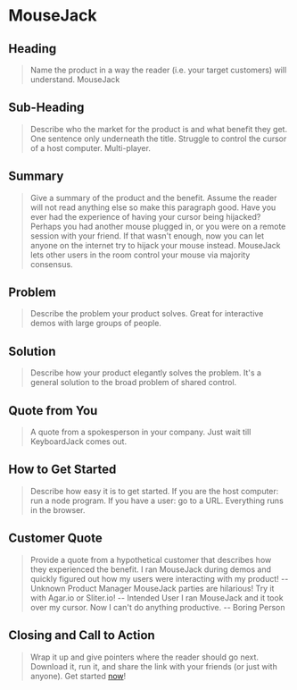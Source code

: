# MouseJack #

<!-- 
> This material was originally posted [here](http://www.quora.com/What-is-Amazons-approach-to-product-development-and-product-management). It is reproduced here for posterities sake.

There is an approach called "working backwards" that is widely used at Amazon. They work backwards from the customer, rather than starting with an idea for a product and trying to bolt customers onto it. While working backwards can be applied to any specific product decision, using this approach is especially important when developing new products or features.

For new initiatives a product manager typically starts by writing an internal press release announcing the finished product. The target audience for the press release is the new/updated product's customers, which can be retail customers or internal users of a tool or technology. Internal press releases are centered around the customer problem, how current solutions (internal or external) fail, and how the new product will blow away existing solutions.

If the benefits listed don't sound very interesting or exciting to customers, then perhaps they're not (and shouldn't be built). Instead, the product manager should keep iterating on the press release until they've come up with benefits that actually sound like benefits. Iterating on a press release is a lot less expensive than iterating on the product itself (and quicker!).

If the press release is more than a page and a half, it is probably too long. Keep it simple. 3-4 sentences for most paragraphs. Cut out the fat. Don't make it into a spec. You can accompany the press release with a FAQ that answers all of the other business or execution questions so the press release can stay focused on what the customer gets. My rule of thumb is that if the press release is hard to write, then the product is probably going to suck. Keep working at it until the outline for each paragraph flows. 

Oh, and I also like to write press-releases in what I call "Oprah-speak" for mainstream consumer products. Imagine you're sitting on Oprah's couch and have just explained the product to her, and then you listen as she explains it to her audience. That's "Oprah-speak", not "Geek-speak".

Once the project moves into development, the press release can be used as a touchstone; a guiding light. The product team can ask themselves, "Are we building what is in the press release?" If they find they're spending time building things that aren't in the press release (overbuilding), they need to ask themselves why. This keeps product development focused on achieving the customer benefits and not building extraneous stuff that takes longer to build, takes resources to maintain, and doesn't provide real customer benefit (at least not enough to warrant inclusion in the press release).
 -->
 
## Heading ##
  > Name the product in a way the reader (i.e. your target customers) will understand.
  MouseJack

## Sub-Heading ##
  > Describe who the market for the product is and what benefit they get. One sentence only underneath the title.
  Struggle to control the cursor of a host computer. Multi-player.

## Summary ##
  > Give a summary of the product and the benefit. Assume the reader will not read anything else so make this paragraph good.
  Have you ever had the experience of having your cursor being hijacked? Perhaps you had another mouse plugged in, or you were on a remote session with your friend. If that wasn't enough, now you can let anyone on the internet try to hijack your mouse instead. MouseJack lets other users in the room control your mouse via majority consensus. 

## Problem ##
  > Describe the problem your product solves.
  Great for interactive demos with large groups of people.

## Solution ##
  > Describe how your product elegantly solves the problem.
  It's a general solution to the broad problem of shared control.

## Quote from You ##
  > A quote from a spokesperson in your company.
  Just wait till KeyboardJack comes out. 

## How to Get Started ##
  > Describe how easy it is to get started.
  If you are the host computer: run a node program.
  If you have a user: go to a URL. Everything runs in the browser.

## Customer Quote ##
  > Provide a quote from a hypothetical customer that describes how they experienced the benefit.
  I ran MouseJack during demos and quickly figured out how my users were interacting with my product! -- Unknown Product Manager
  MouseJack parties are hilarious! Try it with Agar.io or Sliter.io! -- Intended User
  I ran MouseJack and it took over my cursor. Now I can't do anything productive. -- Boring Person

## Closing and Call to Action ##
  > Wrap it up and give pointers where the reader should go next.
Download it, run it, and share the link with your friends (or just with anyone). Get started [now](http://mousejack.com)!
